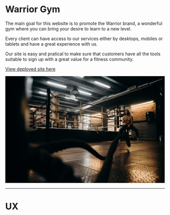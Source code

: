 # Warrior Gym
 The main goal for this website is to promote the Warrior brand, a wonderful gym where you can bring your desire to learn to a new level.
 
 Every client can have access to our services either by desktops, mobiles or tablets and have a great experience with us.

 Our site is easy and pratical to make sure that customers have all the tools suitable to sign up with a great value for a fitness community.
 
[View deployed site here]()

![Home-image](assets/images/pexels-cottonbro-4752856_Easy-Resize.com.jpg)

<hr>

# UX